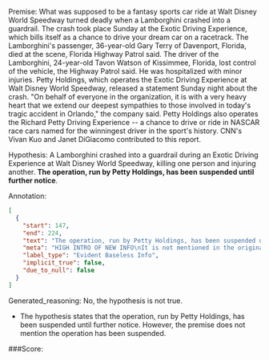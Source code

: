 
Premise:
What was supposed to be a fantasy sports car ride at Walt Disney World Speedway turned deadly when a Lamborghini crashed into a guardrail. The crash took place Sunday at the Exotic Driving Experience, which bills itself as a chance to drive your dream car on a racetrack. The Lamborghini's passenger, 36-year-old Gary Terry of Davenport, Florida, died at the scene, Florida Highway Patrol said. The driver of the Lamborghini, 24-year-old Tavon Watson of Kissimmee, Florida, lost control of the vehicle, the Highway Patrol said. He was hospitalized with minor injuries. Petty Holdings, which operates the Exotic Driving Experience at Walt Disney World Speedway, released a statement Sunday night about the crash. "On behalf of everyone in the organization, it is with a very heavy heart that we extend our deepest sympathies to those involved in today's tragic accident in Orlando," the company said. Petty Holdings also operates the Richard Petty Driving Experience -- a chance to drive or ride in NASCAR race cars named for the winningest driver in the sport's history. CNN's Vivan Kuo and Janet DiGiacomo contributed to this report.


Hypothesis:
A Lamborghini crashed into a guardrail during an Exotic Driving Experience at Walt Disney World Speedway, killing one person and injuring another. **The operation, run by Petty Holdings, has been suspended until further notice**.

Annotation:
```json
[
  {
    "start": 147,
    "end": 224,
    "text": "The operation, run by Petty Holdings, has been suspended until further notice",
    "meta": "HIGH INTRO OF NEW INFO\nIt is not mentioned in the original source that the operation, run by Petty Holdings, has been suspended until further notice.",
    "label_type": "Evident Baseless Info",
    "implicit_true": false,
    "due_to_null": false
  }
]
```

Generated_reasoning:
No, the hypothesis is not true. 
- The hypothesis states that the operation, run by Petty Holdings, has been suspended until further notice. However, the premise does not mention the operation has been suspended.

###Score:

